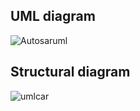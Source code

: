 ## UML diagram
![Autosaruml](https://user-images.githubusercontent.com/73412166/168067031-15dc754e-fd8b-4021-8236-08fa21f83d6d.png)
## Structural diagram
![umlcar](https://user-images.githubusercontent.com/73412166/168067050-2a7e9b68-58da-4f95-933e-f786529ddaea.png)
